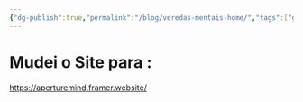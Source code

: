 ```yaml
---
{"dg-publish":true,"permalink":"/blog/veredas-mentais-home/","tags":["gardenEntry"],"noteIcon":""}
---
```


# Mudei o Site para :

https://aperturemind.framer.website/
